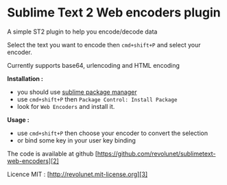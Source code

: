 Sublime Text 2 Web encoders plugin
=====

A simple ST2 plugin to help you encode/decode data

Select the text you want to encode then `cmd+shift+P` and select your encoder.

Currently supports base64, urlencoding and HTML encoding

**Installation :**

 - you should use [sublime package manager][1]
 - use `cmd+shift+P` then `Package Control: Install Package`
 - look for `Web Encoders` and install it.

**Usage :**

 - use `cmd+shift+P` then choose your encoder to convert the selection
 - or bind some key in your user key binding


The code is available at github [https://github.com/revolunet/sublimetext-web-encoders][2]

Licence MIT : [http://revolunet.mit-license.org][3]

 [1]: http://wbond.net/sublime_packages/package_control
 [2]: https://github.com/revolunet/sublimetext-web-encoders
 [3]: http://revolunet.mit-license.org

